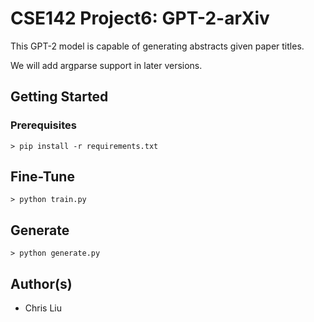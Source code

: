 # CSE142 Project6: GPT-2-arXiv

This GPT-2 model is capable of generating abstracts given paper titles.

We will add argparse support in later versions.


## Getting Started

### Prerequisites

```
> pip install -r requirements.txt
```

## Fine-Tune

```
> python train.py
```

## Generate

```
> python generate.py
```

## Author(s)

- Chris Liu